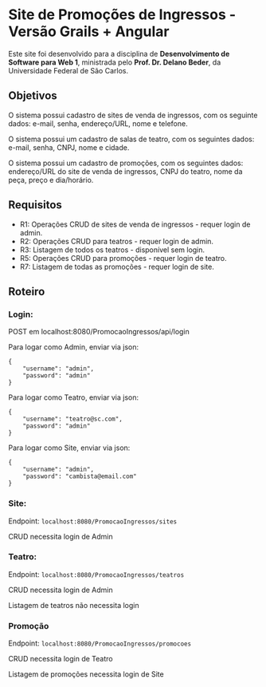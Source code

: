 # Site de Promoções de Ingressos - Versão Grails + Angular
Este site foi desenvolvido para a disciplina de **Desenvolvimento de Software para Web 1**, ministrada pelo **Prof. Dr. Delano Beder**, da Universidade Federal de São Carlos.

## Objetivos
O sistema possui cadastro de sites de venda de ingressos, com os seguinte dados: e-mail, senha, endereço/URL, nome e telefone.

O sistema possui um cadastro de salas de teatro, com os seguintes dados: e-mail, senha, CNPJ, nome e cidade.

O sistema possui um cadastro de promoções, com os seguintes dados: endereço/URL do site de venda de ingressos, CNPJ do teatro, nome da peça, preço e dia/horário.

## Requisitos

- R1: Operações CRUD de sites de venda de ingressos - requer login de admin.
- R2: Operações CRUD para teatros - requer login de admin.
- R3: Listagem de todos os teatros - disponível sem login.
- R5: Operações CRUD para promoções - requer login de teatro.
- R7: Listagem de todas as promoções - requer login de site.

## Roteiro

### Login:

POST em localhost:8080/PromocaoIngressos/api/login

Para logar como Admin, enviar via json:

```
{
    "username": "admin",
    "password": "admin"
}
```

Para logar como Teatro, enviar via json:

```
{
    "username": "teatro@sc.com",
    "password": "admin"
}
```

Para logar como Site, enviar via json:

```
{
    "username": "admin",
    "password": "cambista@email.com"
}
```

### Site:

Endpoint: ```localhost:8080/PromocaoIngressos/sites```

CRUD necessita login de Admin

### Teatro:

Endpoint: ```localhost:8080/PromocaoIngressos/teatros```

CRUD necessita login de Admin

Listagem de teatros não necessita login

### Promoção

Endpoint: ```localhost:8080/PromocaoIngressos/promocoes```

CRUD necessita login de Teatro

Listagem de promoções necessita login de Site
